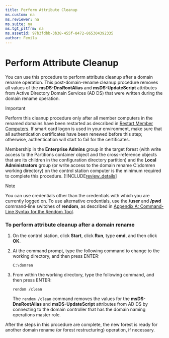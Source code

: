 ```yaml
---
title: Perform Attribute Cleanup
ms.custom: na
ms.reviewer: na
ms.suite: na
ms.tgt_pltfrm: na
ms.assetid: 97b3fdbb-3b38-455f-8472-865304392335
author: Femila
---
```

# Perform Attribute Cleanup
  You can use this procedure to perform attribute cleanup after a domain rename operation. This post\-domain\-rename cleanup procedure removes all values of the **msDS\-DnsRootAlias** and **msDS\-UpdateScript** attributes from Active Directory Domain Services \(AD DS\) that were written during the domain rename operation.  
  
> [!IMPORTANT]  
>  Perform this cleanup procedure only after all member computers in the renamed domains have been restarted as described in [Restart Member Computers](../Topic/Restart-Member-Computers.md). If smart card logon is used in your environment, make sure that all authentication certificates have been renewed before this step; otherwise, authentication will start to fail for the certificates.  
  
 Membership in the **Enterprise Admins** group in the target forest \(with write access to the Partitions container object and the cross\-reference objects that are its children in the configuration directory partition\) and the **Local Administrators** group \(or write access to the domain rename C:\\domren working directory\) on the control station computer is the minimum required to complete this procedure. [!INCLUDE[review_details](../Token/review_details_md.md)]  
  
> [!NOTE]  
>  You can use credentials other than the credentials with which you are currently logged on. To use alternative credentials, use the **\/user** and **\/pwd** command\-line switches of **rendom**, as described in [Appendix A: Command-Line Syntax for the Rendom Tool](../Topic/Appendix-A--Command-Line-Syntax-for-the-Rendom-Tool.md).  
  
### To perform attribute cleanup after a domain rename  
  
1.  On the control station, click **Start**, click **Run**, type **cmd**, and then click **OK**.  
  
2.  At the command prompt, type the following command to change to the working directory, and then press ENTER:  
  
    ```  
    C:\domren  
    ```  
  
3.  From within the working directory, type the following command, and then press ENTER:  
  
    ```  
    rendom /clean  
    ```  
  
     The `rendom /clean` command removes the values for the **msDS\-DnsRootAlias** and **msDS\-UpdateScript** attributes from AD DS by connecting to the domain controller that has the domain naming operations master role.  
  
 After the steps in this procedure are complete, the new forest is ready for another domain rename \(or forest restructuring\) operation, if necessary.  
  
  